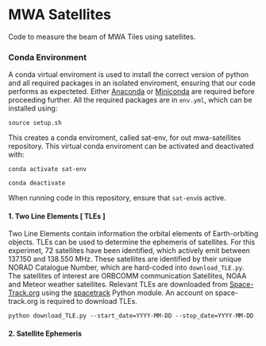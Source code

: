 # MWA Satellites
Code to measure the beam of MWA Tiles using satellites.  

### Conda Environment

A conda virtual enviroment is used to install the correct version of python and all required packages in an isolated enviroment, ensuring that our code performs as expecteted. Either [Anaconda](https://www.anaconda.com/distribution/) or [Miniconda](https://docs.conda.io/en/latest/miniconda.html) are required before proceeding further. All the required packages are in `env.yml`, which can be installed using:
```
source setup.sh
```
This creates a conda enviroment, called sat-env, for out mwa-satellites repository. This virtual conda enviroment can be activated and deactivated with:

```
conda activate sat-env

conda deactivate
```

When running code in this repository, ensure that `sat-env`is active.



#### 1. Two Line Elements [ TLEs ]
Two Line Elements contain information the orbital elements of Earth-orbiting objects. TLEs can be used to determine the ephemeris of satellites. For this experimet, 72 satellites have been identified, which actively emit between 137.150 and 138.550 MHz. These satellites are identified by their unique NORAD Catalogue Number, which are hard-coded into `download_TLE.py`. The satellites of interest are ORBCOMM communication Satellites, NOAA and Meteor weather satellites. Relevant TLEs are downloaded from [Space-Track.org](https://www.space-track.org/) using the [spacetrack](https://pypi.org/project/spacetrack/) Python module. An account on space-track.org is required to download TLEs.

```
python download_TLE.py --start_date=YYYY-MM-DD --stop_date=YYYY-MM-DD
```   

#### 2. Satellite Ephemeris



